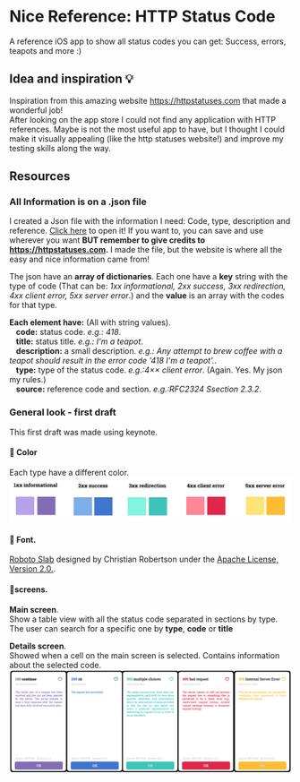 # Nice Reference: HTTP Status Code 
A reference iOS app to show all status codes you can get: Success, errors, teapots and more :)

## Idea and inspiration 💡
Inspiration from this amazing website https://httpstatuses.com that made a wonderful job!     
After looking on the app store I could not find any application with HTTP references. Maybe is not the most useful app to have, but I thought I could make it visually appealing (like the http statuses website!) and improve my testing skills along the way. 
&nbsp;     

## Resources
### All Information is on a .json file
I created a Json file with the information I need: Code, type, description and reference. [Click here](https://github.com/juliaYamamoto/App_httpStatusCode/blob/main/httpStatusCode.json) to open it! 
If you want to, you can save and use wherever you want **BUT remember to give credits to https://httpstatuses.com.** I made the file, but the website is where all the easy and nice information came from!

The json have an **array of dictionaries**. Each one have a **key** string with the type of code (That can be: *1xx informational, 2xx success, 3xx redirection, 4xx client error, 5xx server error*.) and the **value** is an array with the codes for that type.

**Each element have:** (All with string values).    
&nbsp;&nbsp; **code:** status code. *e.g.: 418*.    
&nbsp;&nbsp; **title:** status title. *e.g.: I'm a teapot*.    
&nbsp;&nbsp; **description:** a small description. *e.g.: Any attempt to brew coffee with a teapot should result in the error code '418 I'm a teapot'.*.    
&nbsp;&nbsp; **type:** type of the status code. *e.g.:4×× client error*. (Again. Yes. My json my rules.)      
&nbsp;&nbsp; **source:** reference code and section. *e.g.:RFC2324 Ssection 2.3.2*.    

### General look - first draft
This first draft was made using keynote.            

#### 🎨 Color
Each type have a different color.     
![image with the colors used on the app](readmeImages/colors.png)

#### 🔡 Font.    
[Roboto Slab](https://fonts.google.com/specimen/Roboto+Slab) designed by Christian Robertson under the [Apache License, Version 2.0.](http://www.apache.org/licenses/LICENSE-2.0).    

#### 📱screens.    
**Main screen**.            
Show a table view with all the status code separated in sections by type. The user can search for a specific one by **type**, **code** or **title** 

**Details screen**.       
Showed when a cell on the main screen is selected. Contains information about the selected code.      
![image with the colors used on the app](readmeImages/detailsScreen.png)









